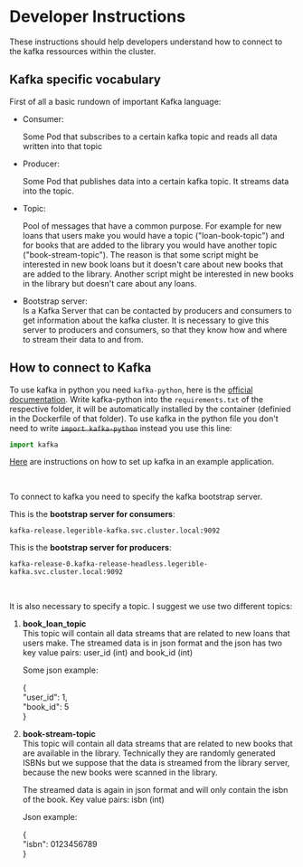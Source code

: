 # Developer Instructions
These instructions should help developers understand how to connect to the kafka ressources within the cluster.

## Kafka specific vocabulary
First of all a basic rundown of important Kafka language:
<ul>

<li>
Consumer:
</li>

Some Pod that subscribes to a certain kafka topic and reads all data written into that topic

<li>
Producer: 
</li>

Some Pod that publishes data into a certain kafka topic. It streams data into the topic.

<li>
Topic: 
</li>

Pool of messages that have a common purpose. For example for new loans that users make you would have a topic ("loan-book-topic") and for books that are added to the library you would have another topic ("book-stream-topic"). The reason is that some script might be interested in new book loans but it doesn't care about new books that are added to the library. Another script might be interested in new books in the library but doesn't care about any loans.

<li>
Bootstrap server:
</li>
Is a Kafka Server that can be contacted by producers and consumers to get information about the kafka cluster. It is necessary to give this server to producers and consumers, so that they know how and where to stream their data to and from.

</ul>



## How to connect to Kafka
To use kafka in python you need ```kafka-python```, here is the [official documentation](https://kafka-python.readthedocs.io/en/master/usage.html). Write kafka-python into the ```requirements.txt``` of the respective folder, it will be automatically installed by the container (definied in the Dockerfile of that folder). To use kafka in the python file you don't need to write ~~```import kafka-python```~~ instead you use this line:

```python
import kafka
```

[Here](https://towardsdatascience.com/kafka-python-explained-in-10-lines-of-code-800e3e07dad1) are instructions on how to set up kafka in an example application.

<br>

To connect to kafka you need to specify the kafka bootstrap server.

This is the **bootstrap server for consumers**:
```
kafka-release.legerible-kafka.svc.cluster.local:9092
```

This is the **bootstrap server for producers**:
```
kafka-release-0.kafka-release-headless.legerible-kafka.svc.cluster.local:9092
```

<br>

It is also necessary to specify a topic.
I suggest we use two different topics:

<ol>
<li><b>book_loan_topic</b></li>
This topic will contain all data streams that are related to new loans that users make.
The streamed data is in json format and the json has two key value pairs: user_id (int) and book_id (int)

Some json example:

{\
    "user_id": 1,\
    "book_id": 5\
}

<li><b>book-stream-topic</b></li>
This topic will contain all data streams that are related to new books that are available in the library. Technically they are randomly generated ISBNs but we suppose that the data is streamed from the library server, because the new books were scanned in the library.

The streamed data is again in json format and will only contain the isbn of the book. Key value pairs: isbn (int)

Json example:

{\
"isbn": 0123456789\
}
</ol>